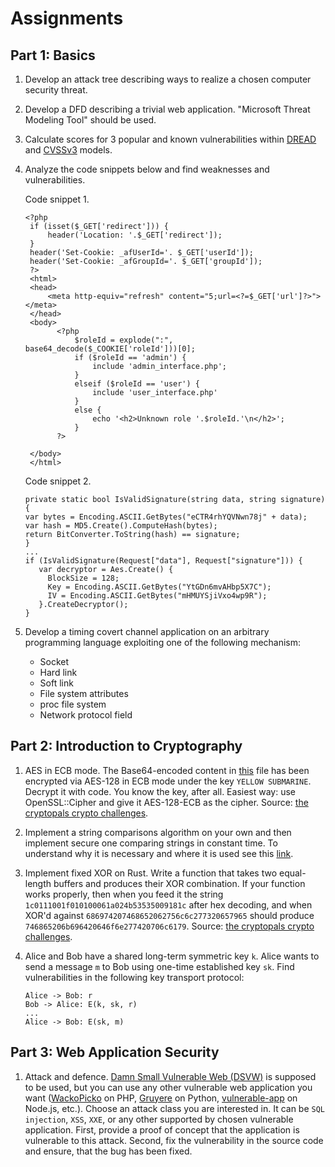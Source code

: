# Assignments

## Part 1: Basics
1. Develop an attack tree describing ways to realize a chosen computer security threat.
2. Develop a DFD describing a trivial web application. "Microsoft Threat Modeling Tool" should be used.
3. Calculate scores for 3 popular and known vulnerabilities within [DREAD](https://msdn.microsoft.com/en-us/library/aa302419.aspx) and [CVSSv3](https://www.first.org/cvss/calculator/3.0) models.
4. Analyze the code snippets below and find weaknesses and vulnerabilities.
   
   Code snippet 1.
   ```
   <?php
    if (isset($_GET['redirect'])) {
        header('Location: '.$_GET['redirect']);
    }
    header('Set-Cookie: _afUserId='. $_GET['userId']);
    header('Set-Cookie: _afGroupId='. $_GET['groupId']);
    ?>
    <html>
    <head>
        <meta http-equiv="refresh" content="5;url=<?=$_GET['url']?>"></meta>
    </head>
    <body>
          <?php
              $roleId = explode(":", base64_decode($_COOKIE['roleId']))[0];
              if ($roleId == 'admin') {
                  include 'admin_interface.php';
              }
              elseif ($roleId == 'user') {
                  include 'user_interface.php'
              }
              else {
                  echo '<h2>Unknown role '.$roleId.'\n</h2>';
              }
          ?>

    </body>
    </html>
   ```
   Code snippet 2.
   ```
   private static bool IsValidSignature(string data, string signature) {
   var bytes = Encoding.ASCII.GetBytes("eCTR4rhYQVNwn78j" + data);
   var hash = MD5.Create().ComputeHash(bytes);
   return BitConverter.ToString(hash) == signature;
   }
   ...
   if (IsValidSignature(Request["data"], Request["signature"])) {
      var decryptor = Aes.Create() { 
        BlockSize = 128;
        Key = Encoding.ASCII.GetBytes("YtGDn6mvAHbp5X7C");
        IV = Encoding.ASCII.GetBytes("mHMUYSjiVxo4wp9R");
      }.CreateDecryptor();
   }
   ```
5. Develop a timing covert channel application on an arbitrary programming language exploiting one of the following mechanism:
    * Socket
    * Hard link
    * Soft link
    * File system attributes
    * proc file system
    * Network protocol field

## Part 2: Introduction to Cryptography
1. AES in ECB mode. The Base64-encoded content in [this](https://github.com/tsu-iscd/introduction-to-computer-security/blob/master/data/1.txt) file has been encrypted via AES-128 in ECB mode under the key `YELLOW SUBMARINE`.
Decrypt it with code. You know the key, after all. Easiest way: use OpenSSL::Cipher and give it AES-128-ECB as the cipher.
Source: [the cryptopals crypto challenges](https://cryptopals.com/sets/1/challenges/7).

2. Implement a string comparisons algorithm on your own and then implement secure one comparing strings in constant time.
To understand why it is necessary and where it is used see this [link](https://cryptocoding.net/index.php/Coding_rules#Compare_secret_strings_in_constant_time).

3. Implement fixed XOR on Rust. Write a function that takes two equal-length buffers and produces their XOR combination.
If your function works properly, then when you feed it the string `1c0111001f010100061a024b53535009181c` after hex decoding, and when XOR'd against `686974207468652062756c6c277320657965` should produce `746865206b696420646f6e277420706c6179`.
Source: [the cryptopals crypto challenges](https://cryptopals.com/sets/1/challenges/2).

4. Alice and Bob have a shared long-term symmetric key `k`. Alice wants to send a message `m` to Bob using one-time established key `sk`.  Find vulnerabilities in the following key transport protocol: 

   ```
   Alice -> Bob: r
   Bob -> Alice: E(k, sk, r)
   ...
   Alice -> Bob: E(sk, m)
   ```

## Part 3: Web Application Security
1. Attack and defence. [Damn Small Vulnerable Web (DSVW)](https://github.com/stamparm/DSVW) is supposed to be used, but you can use any other vulnerable web application you want ([WackoPicko](https://github.com/adamdoupe/WackoPicko) on PHP, [Gruyere](https://google-gruyere.appspot.com/) on Python, [vulnerable-app](https://github.com/clarkio/vulnerable-app) on Node.js, etc.). Choose an attack class you are interested in. It can be `SQL injection`, `XSS`, `XXE`, or any other supported by chosen vulnerable application. First, provide a proof of concept that the application is vulnerable to this attack. Second, fix the vulnerability in the source code and ensure, that the bug has been fixed.
